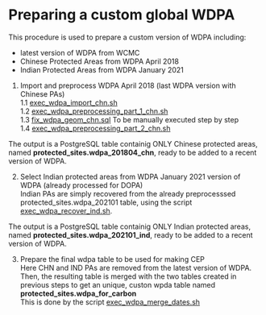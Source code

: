 # Preparing a custom global WDPA  

This procedure is used to prepare a custom version of WDPA including:  
- latest version of WDPA from WCMC  
- Chinese Protected Areas from WDPA April 2018  
- Indian Protected Areas from WDPA January 2021  
  
1. Import and preprocess WDPA April 2018 (last WDPA version with Chinese PAs)  
1.1 [exec_wdpa_import_chn.sh](./exec_wdpa_import_chn.sh)  
1.2 [exec_wdpa_preprocessing_part_1_chn.sh](./exec_wdpa_preprocessing_part_1_chn.sh)  
1.3 [fix_wdpa_geom_chn.sql](./sql/fix_wdpa_geom_chn.sql)  To be manually executed step by step  
1.4  [exec_wdpa_preprocessing_part_2_chn.sh](./exec_wdpa_preprocessing_part_2_chn.sh)  

The output is a PostgreSQL table containig ONLY Chinese protected areas, named **protected_sites.wdpa_201804_chn**, ready to be added to a recent version of WDPA.  


2. Select Indian protected areas from WDPA January 2021 version of WDPA (already processed for DOPA)  
Indian PAs are simply recovered from the already preprocesssed protected_sites.wdpa_202101 table, using the script [exec_wdpa_recover_ind.sh](./exec_wdpa_recover_ind.sh).  

The output is a PostgreSQL table containig ONLY Indian protected areas, named **protected_sites.wdpa_202101_ind**, ready to be added to a recent version of WDPA.  


3. Prepare the final wdpa table to be used for making CEP  
Here CHN and IND PAs are removed from  the latest version of WDPA. Then, the resulting table is merged with the two tables created in previous steps to get an unique, custon wpda table named **protected_sites.wdpa_for_carbon**  
This is done by the script [exec_wdpa_merge_dates.sh](./exec_wdpa_merge_dates.sh)  



